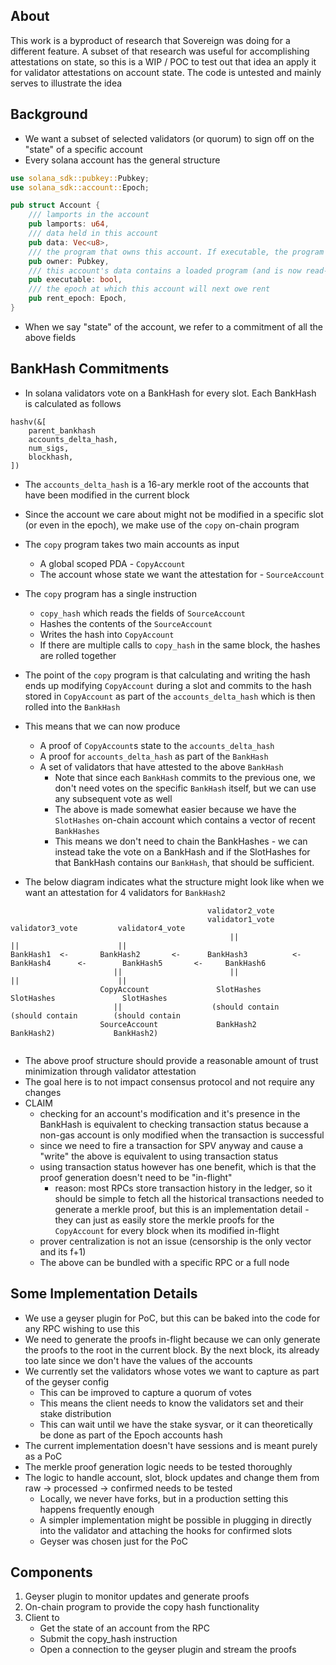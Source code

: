 ## About
This work is a byproduct of research that Sovereign was doing for a different feature. A subset of that research was useful for accomplishing attestations on state, so this is a WIP / POC to test out that idea an apply it for validator attestations on account state. The code is untested and mainly serves to illustrate the idea

## Background

* We want a subset of selected validators (or quorum) to sign off on the "state" of a specific account
* Every solana account has the general structure
```rust
use solana_sdk::pubkey::Pubkey;
use solana_sdk::account::Epoch;

pub struct Account {
    /// lamports in the account
    pub lamports: u64,
    /// data held in this account
    pub data: Vec<u8>,
    /// the program that owns this account. If executable, the program that loads this account.
    pub owner: Pubkey,
    /// this account's data contains a loaded program (and is now read-only)
    pub executable: bool,
    /// the epoch at which this account will next owe rent
    pub rent_epoch: Epoch,
}
```
* When we say "state" of the account, we refer to a commitment of all the above fields

## BankHash Commitments
* In solana validators vote on a BankHash for every slot. Each BankHash is calculated as follows
```
hashv(&[
    parent_bankhash
    accounts_delta_hash,
    num_sigs,
    blockhash,
])
```
* The `accounts_delta_hash` is a 16-ary merkle root of the accounts that have been modified in the current block
* Since the account we care about might not be modified in a specific slot (or even in the epoch), we make use of the `copy` on-chain program
* The `copy` program takes two main accounts as input
  * A global scoped PDA - `CopyAccount`
  * The account whose state we want the attestation for - `SourceAccount`
* The `copy` program has a single instruction
  * `copy_hash` which reads the fields of `SourceAccount`
  * Hashes the contents of the `SourceAccount` 
  * Writes the hash into `CopyAccount`
  * If there are multiple calls to `copy_hash` in the same block, the hashes are rolled together
* The point of the `copy` program is that calculating and writing the hash ends up modifying `CopyAccount` during a slot and commits to the hash stored in `CopyAccount` as part of the `accounts_delta_hash` which is then rolled into the `BankHash`
* This means that we can now produce 
  * A proof of `CopyAccount`s state to the `accounts_delta_hash`
  * A proof for `accounts_delta_hash` as part of the `BankHash`
  * A set of validators that have attested to the above `BankHash`
    * Note that since each `BankHash` commits to the previous one, we don't need votes on the specific `BankHash` itself, but we can use any subsequent vote as well
    * The above is made somewhat easier because we have the `SlotHashes` on-chain account which contains a vector of recent `BankHashes`
    * This means we don't need to chain the BankHashes - we can instead take the vote on a BankHash and if the SlotHashes for that BankHash contains our `BankHash`, that should be sufficient.

* The below diagram indicates what the structure might look like when we want an attestation for 4 validators for `BankHash2`
```
                                            validator2_vote              
                                            validator1_vote            validator3_vote         validator4_vote
                                                 ||                         ||                      ||
BankHash1  <-       BankHash2       <-      BankHash3          <-        BankHash4      <-        BankHash5       <-     BankHash6
                       ||                        ||                         ||                      ||
                    CopyAccount               SlotHashes                 SlotHashes               SlotHashes              
                       ||                    (should contain             (should contain        (should contain
                    SourceAccount             BankHash2                   BankHash2)             BankHash2)
                        
```

* The above proof structure should provide a reasonable amount of trust minimization through validator attestation
* The goal here is to not impact consensus protocol and not require any changes
* CLAIM
  * checking for an account's modification and it's presence in the BankHash is equivalent to checking transaction status because a non-gas account is only modified when the transaction is successful
  * since we need to fire a transaction for SPV anyway and cause a "write" the above is equivalent to using transaction status
  * using transaction status however has one benefit, which is that the proof generation doesn't need to be "in-flight"
    * reason: most RPCs store transaction history in the ledger, so it should be simple to fetch all the historical transactions needed to generate a merkle proof, but this is an implementation detail - they can just as easily store the merkle proofs for the `CopyAccount` for every block when its modified in-flight
  * prover centralization is not an issue (censorship is the only vector and its f+1) 
  * The above can be bundled with a specific RPC or a full node

## Some Implementation Details
* We use a geyser plugin for PoC, but this can be baked into the code for any RPC wishing to use this
* We need to generate the proofs in-flight because we can only generate the proofs to the root in the current block. By the next block, its already too late since we don't have the values of the accounts
* We currently set the validators whose votes we want to capture as part of the geyser config
  * This can be improved to capture a quorum of votes
  * This means the client needs to know the validators set and their stake distribution
  * This can wait until we have the stake sysvar, or it can theoretically be done as part of the Epoch accounts hash
* The current implementation doesn't have sessions and is meant purely as a PoC
* The merkle proof generation logic needs to be tested thoroughly
* The logic to handle account, slot, block updates and change them from raw -> processed -> confirmed needs to be tested
  * Locally, we never have forks, but in a production setting this happens frequently enough
  * A simpler implementation might be possible in plugging in directly into the validator and attaching the hooks for confirmed slots
  * Geyser was chosen just for the PoC


## Components
1. Geyser plugin to monitor updates and generate proofs
2. On-chain program to provide the copy hash functionality
3. Client to
   * Get the state of an account from the RPC
   * Submit the copy_hash instruction
   * Open a connection to the geyser plugin and stream the proofs
